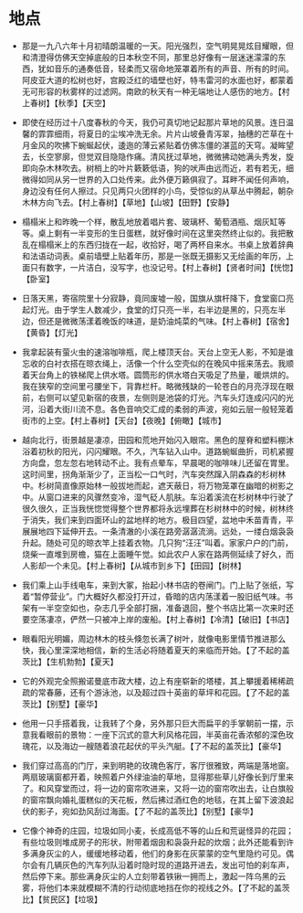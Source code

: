 # 地点

- 那是一九八六年十月初晴朗温暖的一天。阳光强烈，空气明晃晃炫目耀眼，但和清澄得仿佛天空掉底般的日本秋空不同，那里总好像有一层迷迷濛濛的东西，犹如音乐的通奏低音，轻柔而又宿命地笼罩着所有的声音、所有的时间。阿皮亚大道的松树也好，宫殿泛红的墙壁也好，特韦雷河的水面也好，都蒙着无可形容的秋雾样的过滤网。南欧的秋天有一种无端地让人感伤的地方。【村上春树】【秋季】【天空】

- 即使在经历过十八度春秋的今天，我仍可真切地记起那片草地的风景。连日温馨的霏霏细雨，将夏日的尘埃冲洗无余。片片山坡叠青泻翠，抽穗的芒草在十月金风的吹拂下蜿蜒起伏，逶迤的薄云紧贴着仿佛冻僵的湛蓝的天穹。凝眸望去，长空寥廓，但觉双目隐隐作痛。清风抚过草地，微微拂动她满头秀发，旋即向杂木林吹去。树梢上的叶片簌簌低语，狗的吠声由远而近，若有若无，细微得如同从另一世界的入口处传来。此外便万籁俱寂了。耳畔不闻任何声响，身边没有任何人擦过。只见两只火团样的小鸟，受惊似的从草丛中腾起，朝杂木林方向飞去。【村上春树】【草地】【山坡】【田野】【安静】

- 榻榻米上和昨晚一个样，散乱地放着唱片套、玻璃杯、葡萄酒瓶、烟灰缸等等。桌上剩有一半变形的生日蛋糕，就好像时间在这里突然终止似的。我把散乱在榻榻米上的东西归拢在一起，收拾好，喝了两杯自来水。书桌上放着辞典和法语动词表。桌前墙壁上贴着年历，那是一张既无摄影又无绘画的年历，上面只有数字，一片洁白，没写字，也没记号。【村上春树】【贤者时间】【恍惚】【卧室】

- 日落天黑，寄宿院里十分寂静，竟同废墟一般，国旗从旗杆降下，食堂窗口亮起灯光。由于学生人数减少，食堂的灯只亮一半，右半边是黑的，只亮左半边，但还是微微荡漾着晚饭的味道，是奶油炖菜的气味。【村上春树】【宿舍】【黄昏】【灯光】

- 我拿起装有萤火虫的速溶咖啡瓶，爬上楼顶天台。天台上空无人影，不知是谁忘收的白衬衣搭在晾衣绳上，活像一个什么空壳似的在晚风中摇来荡去。我顺着天台角上的铁梯爬上供水塔。圆筒形的供水塔白天吸足了热量，暖烘烘的。我在狭窄的空间里弓腰坐下，背靠栏杆。略微残缺的一轮苍白的月亮浮现在眼前，右侧可以望见新宿的夜景，左侧则是池袋的灯光。汽车头灯连成闪闪的光河，沿着大街川流不息。各色音响交汇成的柔弱的声波，宛如云层一般轻笼着街市的上空。【村上春树】【天台】【夜晚】【俯瞰】【城市】

- 越向北行，街景越是凄凉，田园和荒地开始闪入眼帘。黑色的屋脊和塑料棚沐浴着初秋的阳光，闪闪耀眼。不久，汽车钻入山中。道路蜿蜒曲折，司机紧握方向盘，忽左忽右地转动不止。我有点晕车，早晨喝的咖啡味儿还留在胃里。这时间里，拐角渐渐少了，正当松一口气时，汽车突然蹿入阴森森的杉树林中。杉树简直像原始林一般拔地而起，遮天蔽日，将万物笼罩在幽暗的树影之中。从窗口进来的风骤然变冷，湿气砭人肌肤。车沿着溪流在杉树林中行驶了很久很久，正当我恍惚觉得整个世界都将永远埋葬在杉树林中的时候，树林终于消失，我们来到四面环山的盆地样的地方。极目四望，盆地中禾苗青青，平展展地四下延伸开去。一条清澈的小溪在路旁潺潺流淌。远处，一缕白烟袅袅升起。随处可见的晾衣竿上挂着衣物。几只狗“汪汪”叫着。家家户户的门前，烧柴一直堆到房檐，猫在上面睡午觉。如此农户人家在路两侧延续了好久，而人影却一个未见。【村上春树】【从城市到乡下】【田园】【树林】

- 我们乘上山手线电车，来到大冢，抬起小林书店的卷闸门。门上贴了张纸，写着“暂停营业”。门大概好久都没打开过，昏暗的店内荡漾着一股旧纸气味。书架有一半空空如也，杂志几乎全部打捆，准备退回，整个书店比第一次来时还要空荡凄凉，俨然一只被冲上岸的废船。【村上春树】【冷清】【破旧】【书店】

- 眼看阳光明媚，周边林木的枝头倏忽长满了树叶，就像电影里情节推进那么快，我心里深深地相信，新的生活必将随着夏天的来临而开始。【了不起的盖茨比】【生机勃勃】【夏天】

- 它的外观完全照搬诺曼底市政大楼，边上有座崭新的塔楼，其上攀援着稀稀疏疏的常春藤，还有个游泳池，以及超过四十英亩的草坪和花园。【了不起的盖茨比】【别墅】【豪华】

- 他用一只手搭着我，让我转了个身，另外那只巨大而扁平的手掌朝前一摆，示意我看眼前的景物：一座下沉式的意大利风格花园，半英亩花香浓郁的深色玫瑰花，以及海边一艘随着浪花起伏的平头汽艇。【了不起的盖茨比】【豪华】

- 我们穿过高高的门厅，来到明艳的玫瑰色客厅，客厅很雅致，两端是落地窗。两扇玻璃窗都开着，映照着户外绿油油的草地，显得那些草儿好像长到厅里来了。和风穿堂而过，将一边的窗帘吹进来，又将一边的窗帘吹出去，让白旗般的窗帘飘向婚礼蛋糕似的天花板，然后拂过酒红色的地毯，在其上留下波浪起伏的影子，宛如劲风刮过海面。【了不起的盖茨比】【别墅】【豪华】

- 它像个神奇的庄园，垃圾如同小麦，长成高低不等的山丘和荒诞怪异的花园；有些垃圾则堆成房子的形状，附带着烟囱和袅袅升起的炊烟；此外还能看到许多满身灰尘的人，缓缓地移动着，他们的身影在灰蒙蒙的空气里隐约可见。偶尔会有几辆灰色的汽车列队沿着时隐时现的道路开进去，发出可怕的刹车声，然后停下来。那些满身灰尘的人立刻带着铁锹一拥而上，激起一阵乌黑的云雾，将他们本来就模糊不清的行动彻底地挡在你的视线之外。【了不起的盖茨比】【贫民区】【垃圾】